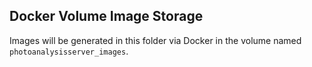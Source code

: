 ## Docker Volume Image Storage
Images will be generated in this folder via Docker in the volume named `photoanalysisserver_images`.
